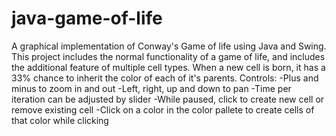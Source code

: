 # java-game-of-life
A graphical implementation of Conway's Game of life using Java and Swing. This project includes the normal functionality of a game of life, and includes the additional feature of multiple cell types. When a new cell is born, it has a 33% chance to inherit the color of each of it's parents. Controls:
-Plus and minus to zoom in and out
-Left, right, up and down to pan
-Time per iteration can be adjusted by slider
-While paused, click to create new cell or remove existing cell
-Click on a color in the color pallete to create cells of that color while clicking

